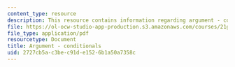 ```yaml
---
content_type: resource
description: This resource contains information regarding argument - conditionals.
file: https://ol-ocw-studio-app-production.s3.amazonaws.com/courses/21g-222-expository-writing-for-bilingual-students-fall-2002/2727cb5ac3bec91de1526b1a50a7358c_MIT21G_222F02_argmntcondit.pdf
file_type: application/pdf
resourcetype: Document
title: Argument - conditionals
uid: 2727cb5a-c3be-c91d-e152-6b1a50a7358c
---
```

